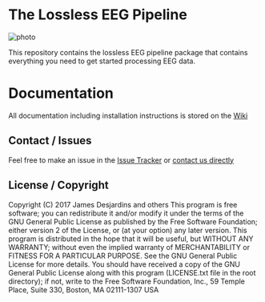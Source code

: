 # The Lossless EEG Pipeline

![photo](www.cosc.brocku.ca/~tk11br/pipelineGraphic.png)

This repository contains the lossless EEG pipeline package that contains everything you need to get started processing EEG data.

# Documentation
All documentation including installation instructions is stored on the [Wiki](https://git.sharcnet.ca/bucanl_pipelines/bids_lossless_eeg/wikis/home)

## Contact / Issues
Feel free to make an issue in the [Issue Tracker](https://git.sharcnet.ca/bucanl_pipelines/bids_lossless_eeg/issues)
or [contact us directly](https://git.sharcnet.ca/bucanl_pipelines/bids_lossless_eeg/wikis/contributing#contacting-us)

## License / Copyright

Copyright (C) 2017 James Desjardins and others
This program is free software; you can redistribute it and/or modify it under the terms of the GNU General Public License as published by the Free Software Foundation; either version 2 of the License, or (at your option) any later version.
This program is distributed in the hope that it will be useful, but WITHOUT ANY WARRANTY; without even the implied warranty of MERCHANTABILITY or FITNESS FOR A PARTICULAR PURPOSE. See the GNU General Public License for more details.
You should have received a copy of the GNU General Public License along with this program (LICENSE.txt file in the root directory); if not, write to the Free Software Foundation, Inc., 59 Temple Place, Suite 330, Boston, MA 02111-1307 USA